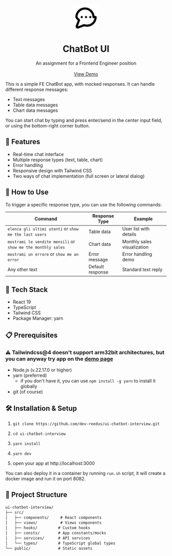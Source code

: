 <div align="center">
  <a href="https://chatbot-ui.reedus.dev">
    <img src="public/chat.svg" alt="Logo" width="80" height="80">
  </a>
  <h1 align="center">ChatBot UI</h1>
  <p align="center">
    An assignment for a Frontend Engineer position
    <br />
    <br />
    <a href="https://chatbot-ui.reedus.dev">View Demo</a>
  </p>
</div>

This is a simple FE ChatBot app, with mocked responses. It can handle different response messages:

- Text messages
- Table data messages
- Chart data messages

You can start chat by typing and press enter/send in the center input field, or using the bottom-right corner button.

## 🎯 Features

- Real-time chat interface
- Multiple response types (text, table, chart)
- Error handling
- Responsive design with Tailwind CSS
- Two ways of chat implementation (full screen or lateral dialog)

## 💬 How to Use

To trigger a specific response type, you can use the following commands:

| Command                                                      | Response Type    | Example                     |
|--------------------------------------------------------------|------------------|-----------------------------|
| `elenca gli ultimi utenti` or `show me the last users`       | Table data       | User list with details      |
| `mostrami le vendite mensili` or `show me the monthly sales` | Chart data       | Monthly sales visualization |
| `mostrami un errore` or `show me an error`                   | Error message    | Error handling demo         |
| Any other text                                               | Default response | Standard text reply         |

## 🚀 Tech Stack

- React 19
- TypeScript
- Tailwind CSS
- Package Manager: yarn

## 📋 Prerequisites

### ⚠ Tailwindcss@4 doesn't support arm32bit architectures, but you can anyway try app on the [demo page](https://chatbot-ui.reedus.dev)

- Node.js (v.22.17.0 or higher)
- yarn (preferred)
    - if you don't have it, you can use `npm install -g yarn` to install it globally
- git (of course)

## 🛠️ Installation & Setup

1. `git clone https://github.com/dev-reedus/ui-chatbot-interview.git`


2. `cd ui-chatbot-interview`


3. `yarn install`


4. `yarn dev`


5. open your app at http://localhost:3000

You can also deploy it in a container by running `run.sh` script, it will create a docker image and run it on port 8082.

## 📁 Project Structure

```
ui-chatbot-interview/
├── src/
│   ├── components/     # React components
│   ├── views/          # Views components
│   ├── hooks/         # Custom hooks
│   ├── consts/        # App constants/mocks
│   ├── services/      # API services
│   └── types/         # TypeScript global types
└── public/            # Static assets
```
